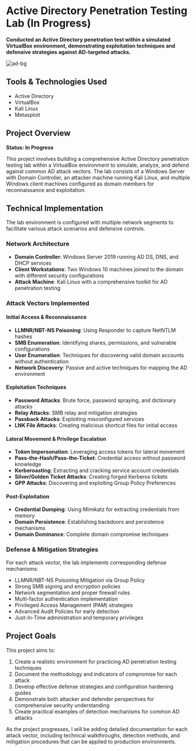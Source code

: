 # Active Directory Penetration Testing Lab (In Progress)

**Conducted an Active Directory penetration test within a simulated VirtualBox environment, demonstrating exploitation techniques and defensive strategies against AD-targeted attacks.**

![ad-bg](https://github.com/user-attachments/assets/b47a7624-dc81-4672-8c52-e221e491028c)


## Tools & Technologies Used
- Active Directory
- VirtualBox
- Kali Linux
- Metasploit


## Project Overview

**Status: In Progress**

This project involves building a comprehensive Active Directory penetration testing lab within a VirtualBox environment to simulate, analyze, and defend against common AD attack vectors. The lab consists of a Windows Server with Domain Controller, an attacker machine running Kali Linux, and multiple Windows client machines configured as domain members for reconnaissance and exploitation.

## Technical Implementation

The lab environment is configured with multiple network segments to facilitate various attack scenarios and defensive controls.

### Network Architecture
- **Domain Controller**: Windows Server 2019 running AD DS, DNS, and DHCP services  
- **Client Workstations**: Two Windows 10 machines joined to the domain with different security configurations  
- **Attack Machine**: Kali Linux with a comprehensive toolkit for AD penetration testing  

### Attack Vectors Implemented

#### Initial Access & Reconnaissance
- **LLMNR/NBT-NS Poisoning**: Using Responder to capture NetNTLM hashes  
- **SMB Enumeration**: Identifying shares, permissions, and vulnerable configurations  
- **User Enumeration**: Techniques for discovering valid domain accounts without authentication  
- **Network Discovery**: Passive and active techniques for mapping the AD environment  

#### Exploitation Techniques
- **Password Attacks**: Brute force, password spraying, and dictionary attacks  
- **Relay Attacks**: SMB relay and mitigation strategies  
- **Passback Attacks**: Exploiting misconfigured services  
- **LNK File Attacks**: Creating malicious shortcut files for initial access  

#### Lateral Movement & Privilege Escalation
- **Token Impersonation**: Leveraging access tokens for lateral movement  
- **Pass-the-Hash/Pass-the-Ticket**: Credential access without password knowledge  
- **Kerberoasting**: Extracting and cracking service account credentials  
- **Silver/Golden Ticket Attacks**: Creating forged Kerberos tickets  
- **GPP Attacks**: Discovering and exploiting Group Policy Preferences  

#### Post-Exploitation
- **Credential Dumping**: Using Mimikatz for extracting credentials from memory  
- **Domain Persistence**: Establishing backdoors and persistence mechanisms  
- **Domain Dominance**: Complete domain compromise techniques  

### Defense & Mitigation Strategies

For each attack vector, the lab implements corresponding defense mechanisms:

- LLMNR/NBT-NS Poisoning Mitigation via Group Policy  
- Strong SMB signing and encryption policies  
- Network segmentation and proper firewall rules  
- Multi-factor authentication implementation  
- Privileged Access Management (PAM) strategies  
- Advanced Audit Policies for early detection  
- Just-In-Time administration and temporary privileges  

## Project Goals

This project aims to:

1. Create a realistic environment for practicing AD penetration testing techniques  
2. Document the methodology and indicators of compromise for each attack  
3. Develop effective defense strategies and configuration hardening guides  
4. Demonstrate both attacker and defender perspectives for comprehensive security understanding  
5. Create practical examples of detection mechanisms for common AD attacks  

As the project progresses, I will be adding detailed documentation for each attack vector, including technical walkthroughs, detection methods, and mitigation procedures that can be applied to production environments.
